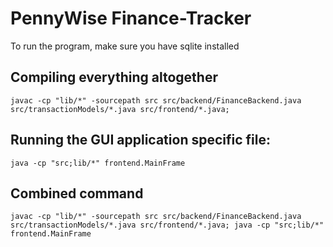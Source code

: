 # PennyWise Finance-Tracker

To run the program, make sure you have sqlite installed

## Compiling everything altogether
```javac -cp "lib/*" -sourcepath src src/backend/FinanceBackend.java src/transactionModels/*.java src/frontend/*.java; ```

## Running the GUI application specific file:
```java -cp "src;lib/*" frontend.MainFrame```

## Combined command
```javac -cp "lib/*" -sourcepath src src/backend/FinanceBackend.java src/transactionModels/*.java src/frontend/*.java; java -cp "src;lib/*" frontend.MainFrame```


